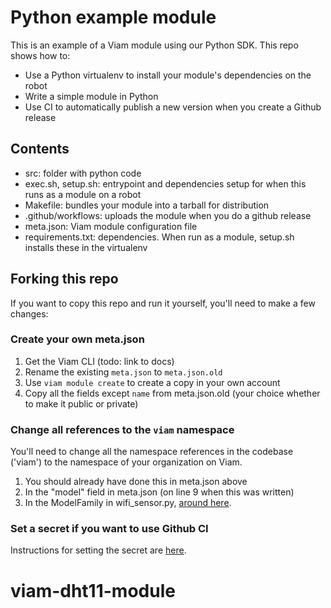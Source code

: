 # Python example module

This is an example of a Viam module using our Python SDK. This repo shows how to:

- Use a Python virtualenv to install your module's dependencies on the robot
- Write a simple module in Python
- Use CI to automatically publish a new version when you create a Github release

## Contents

- src: folder with python code
- exec.sh, setup.sh: entrypoint and dependencies setup for when this runs as a module on a robot
- Makefile: bundles your module into a tarball for distribution
- .github/workflows: uploads the module when you do a github release
- meta.json: Viam module configuration file
- requirements.txt: dependencies. When run as a module, setup.sh installs these in the virtualenv

## Forking this repo

If you want to copy this repo and run it yourself, you'll need to make a few changes:

### Create your own meta.json

1. Get the Viam CLI (todo: link to docs)
1. Rename the existing `meta.json` to `meta.json.old`
1. Use `viam module create` to create a copy in your own account
1. Copy all the fields except `name` from meta.json.old (your choice whether to make it public or private)

### Change all references to the `viam` namespace

You'll need to change all the namespace references in the codebase ('viam') to the namespace of your organization on Viam.

1. You should already have done this in meta.json above
1. In the "model" field in meta.json (on line 9 when this was written)
1. In the ModelFamily in wifi_sensor.py, [around here](src/wifi_sensor.py#L13).

### Set a secret if you want to use Github CI

Instructions for setting the secret are [here](https://github.com/viamrobotics/upload-module#setting-up-auth).
# viam-dht11-module
